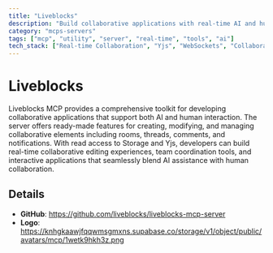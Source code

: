 ```yaml
---
title: "Liveblocks"
description: "Build collaborative applications with real-time AI and human interaction features."
category: "mcps-servers"
tags: ["mcp", "utility", "server", "real-time", "tools", "ai"]
tech_stack: ["Real-time Collaboration", "Yjs", "WebSockets", "Collaborative Editing"]
---
```


# Liveblocks

Liveblocks MCP provides a comprehensive toolkit for developing collaborative applications that support both AI and human interaction. The server offers ready-made features for creating, modifying, and managing collaborative elements including rooms, threads, comments, and notifications. With read access to Storage and Yjs, developers can build real-time collaborative editing experiences, team coordination tools, and interactive applications that seamlessly blend AI assistance with human collaboration.

## Details

- **GitHub**: https://github.com/liveblocks/liveblocks-mcp-server
- **Logo**: https://knhgkaawjfqqwmsgmxns.supabase.co/storage/v1/object/public/avatars/mcp/1wetk9hkh3z.png
